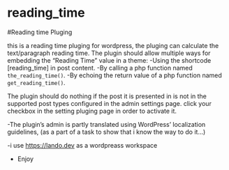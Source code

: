 # reading_time
#Reading time Pluging

this is a reading time pluging for wordpress, the pluging can calculate the text/paragraph reading time. The plugin should allow multiple ways for embedding the “Reading Time” value in a theme:
-Using the shortcode [reading_time] in post content.
-By calling a php function named `the_reading_time()`.
-By echoing the return value of a php function named `get_reading_time()`.

The plugin should do nothing if the post it is presented in is not in the
supported post types configured in the admin settings page. click your checkbox in the setting pluging page in order to activate it.

-The plugin’s admin is partly translated using WordPress’ localization
 guidelines, (as a part of a task to show that i know the way to do it...)

-i use https://lando.dev as a wordpreass workspace 

- Enjoy
